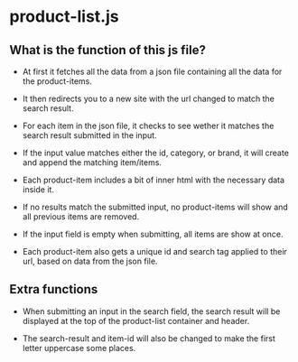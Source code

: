 # product-list.js

## What is the function of this js file?

- At first it fetches all the data from a json file containing all the data for the product-items.

- It then redirects you to a new site with the url changed to match the search result.

- For each item in the json file, it checks to see wether it matches the search result submitted in the input.

- If the input value matches either the id, category, or brand, it will create and append the matching item/items.

- Each product-item includes a bit of inner html with the necessary data inside it.

- If no results match the submitted input, no product-items will show and all previous items are removed.

- If the input field is empty when submitting, all items are show at once.

- Each product-item also gets a unique id and search tag applied to their url, based on data from the json file.


## Extra functions

- When submitting an input in the search field, the search result will be displayed at the top of the product-list container and header.

- The search-result and item-id will also be changed to make the first letter uppercase some places.